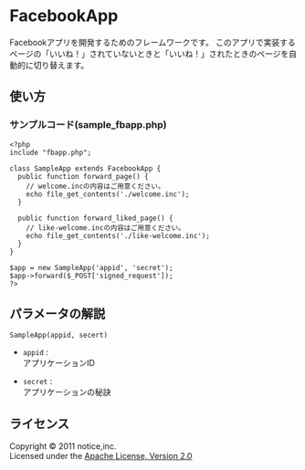 FacebookApp
======================
Facebookアプリを開発するためのフレームワークです。
このアプリで実装するページの「いいね！」されていないときと「いいね！」されたときのページを自動的に切り替えます。

使い方
------

### サンプルコード(sample_fbapp.php) ###
    <?php
    include "fbapp.php";

    class SampleApp extends FacebookApp {
      public function forward_page() {
        // welcome.incの内容はご用意ください。
        echo file_get_contents('./welcome.inc');
      }

      public function forward_liked_page() {
        // like-welcome.incの内容はご用意ください。
        echo file_get_contents('./like-welcome.inc');
      }
    }

    $app = new SampleApp('appid', 'secret');
    $app->forward($_POST['signed_request']);
    ?>

パラメータの解説
----------------

    SampleApp(appid, secert)

+   `appid` :  
   アプリケーションID 

+   `secret` :  
   アプリケーションの秘訣 

ライセンス
----------
Copyright &copy; 2011 notice,inc.  
Licensed under the [Apache License, Version 2.0][Apache]  

[Apache]: http://www.apache.org/licenses/LICENSE-2.0

